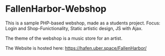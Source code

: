 # FallenHarbor-Webshop
This is a sample PHP-based webshop, made as a students project. Focus: Login and Shop-Funictionality, Static artistic design, JS with Ajax.

The theme of the webshop is a music store for an artist.

The Website is hosted here: https://hafen.uber.space/FallenHarbor/ 
